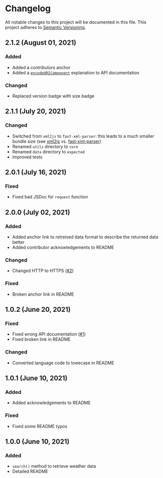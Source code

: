 # Changelog

All notable changes to this project will be documented in this file. This project adheres to [Semantic Versioning](https://semver.org/).

## 2.1.2 (August 01, 2021)
### Added
- Added a contributors anchor
- Added a [`encodeURIComponent`](https://developer.mozilla.org/de/docs/Web/JavaScript/Reference/Global_Objects/encodeURIComponent) explanation to API documentation

### Changed
- Replaced version badge with size badge

## 2.1.1 (July 20, 2021)
### Changed
- Switched from `xml2js` to `fast-xml-parser`: this leads to a much smaller bundle size (see [xml2js](https://bundlephobia.com/package/xml2js@0.4.23) vs. [fast-xml-parser](https://bundlephobia.com/package/fast-xml-parser@3.19.0))
- Renamed `utils` directory to `core`
- Renamed `data` directory to `expected`
- Improved tests

## 2.0.1 (July 16, 2021)
### Fixed
- Fixed bad JSDoc for `request` function

## 2.0.0 (July 02, 2021)
### Added
- Added anchor link to retreived data format to describe the returned data better
- Added contributor acknowledgements to README

### Changed
- Changed HTTP to HTTPS ([#2](https://github.com/wgumenyuk/msn-weather/issues/2))

### Fixed
- Broken anchor link in README

## 1.0.2 (June 20, 2021)
### Fixed
- Fixed wrong API documentation ([#1](https://github.com/wgumenyuk/msn-weather/pull/1))
- Fixed broken link in README

### Changed
- Converted language code to lowecase in README

## 1.0.1 (June 10, 2021)
### Added
- Added acknowledgements to README

### Fixed
- Fixed some README typos

## 1.0.0 (June 10, 2021)
### Added
- `search()` method to retrieve weather data 
- Detailed README
